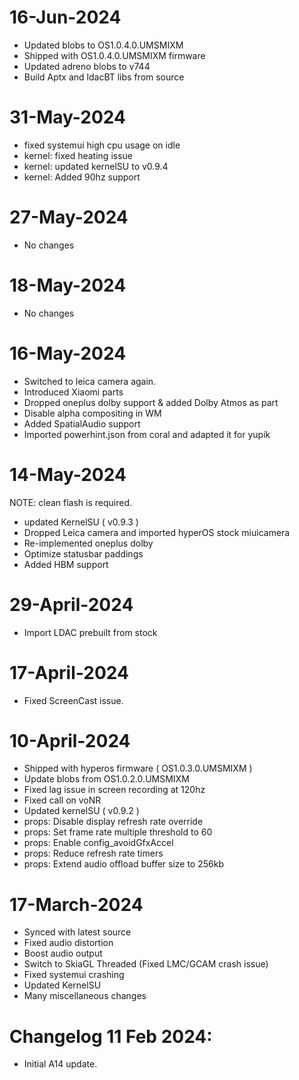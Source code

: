 # 16-Jun-2024
- Updated blobs to OS1.0.4.0.UMSMIXM
- Shipped with OS1.0.4.0.UMSMIXM firmware 
- Updated adreno blobs to v744
- Build Aptx and ldacBT libs from source

# 31-May-2024
- fixed systemui high cpu usage on idle
- kernel: fixed heating issue
- kernel: updated kernelSU to v0.9.4
- kernel: Added 90hz support

# 27-May-2024
- No changes

# 18-May-2024
- No changes

# 16-May-2024
- Switched to leica camera again.
- Introduced Xiaomi parts
- Dropped oneplus dolby support & added Dolby Atmos as part
- Disable alpha compositing in WM
- Added SpatialAudio support
- Imported powerhint.json from coral and adapted it for yupik

# 14-May-2024

NOTE: clean flash is required.
- updated KernelSU ( v0.9.3 )
- Dropped Leica camera and imported hyperOS stock miuicamera
- Re-implemented oneplus dolby 
- Optimize statusbar paddings
- Added HBM support

# 29-April-2024
- Import LDAC prebuilt from stock

# 17-April-2024
- Fixed ScreenCast issue.

# 10-April-2024
- Shipped with hyperos firmware ( OS1.0.3.0.UMSMIXM ) 
- Update blobs from OS1.0.2.0.UMSMIXM
- Fixed  lag issue in screen recording at 120hz
- Fixed call on voNR 
- Updated kernelSU ( v0.9.2 )
- props: Disable display refresh rate override
- props: Set frame rate multiple threshold to 60
- props: Enable config_avoidGfxAccel
- props: Reduce refresh rate timers
- props: Extend audio offload buffer size to 256kb

# 17-March-2024

- Synced with latest source
- Fixed audio distortion 
- Boost audio output
- Switch to SkiaGL Threaded (Fixed LMC/GCAM crash issue)
- Fixed systemui crashing
- Updated KernelSU
- Many miscellaneous changes

# Changelog 11 Feb 2024:
- Initial A14 update.
